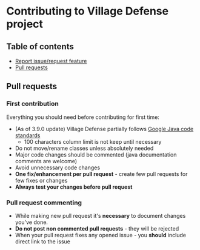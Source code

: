 # Contributing to Village Defense project

## Table of contents
* [Report issue/request feature](https://github.com/Plajer-Lair/Village_Defense/issues/new/choose)
* [Pull requests](https://github.com/Plajer-Lair/Village_Defense/blob/master/CONTRIBUTING.md#pull-requests)

## Pull requests
### First contribution
Everything you should need before contributing for first time:
* (As of 3.9.0 update) Village Defense partially follows [Google Java code standards](https://google.github.io/styleguide/javaguide.html)
    * 100 characters column limit is not keep until necessary
* Do not move/rename classes unless absolutely needed
* Major code changes should be commented (java documentation comments are welcome)
* Avoid unnecessary code changes
* **One fix/enhancement per pull request** - create few pull requests for few fixes or changes
* **Always test your changes before pull request**

### Pull request commenting
* While making new pull request it's **necessary** to document changes you've done.
* **Do not post non commented pull requests** - they will be rejected
* When your pull request fixes any opened issue - you **should** include direct link to the issue